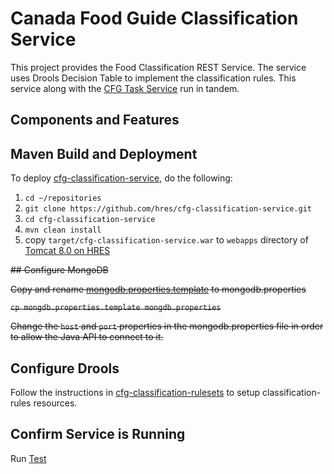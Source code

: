 # Canada Food Guide Classification Service

This project provides the Food Classification REST Service.
The service uses Drools Decision Table to implement the classification rules.
This service along with the [CFG Task Service] run in tandem.

## Components and Features

## Maven Build and Deployment

To deploy [cfg-classification-service], do the following:

1. `cd ~/repositories`
2. `git clone https://github.com/hres/cfg-classification-service.git`
3. `cd cfg-classification-service`
4. `mvn clean install`
5. copy `target/cfg-classification-service.war` to `webapps` directory of [Tomcat 8.0 on HRES]

~~## Configure MongoDB~~

~~Copy and rename [mongodb.properties.template] to mongodb.properties~~

~~`cp mongdb.properties.template mongdb.properties`~~

~~Change the `host` and `port` properties in the mongodb.properties file in order to allow the Java API to connect to it.~~

## Configure Drools

Follow the instructions in [cfg-classification-rulesets] to setup classification-rules resources.

## Confirm Service is Running

Run [Test]

[//]: # (These are the references links used in the body of this note and get stripped out when the markdown processor does its thing.  There is no need to format nicely because it should not be seen.)

[cfg-classification-service]:  <https://github.com/hres/cfg-classification-service.git>
[CFG Task Service]:            <https://github.com/hres/cfg-task-service.git>
[Tomcat 8.0 on HRES]:          <https://java-dev.hres.ca>
[Test]:                        <https://java-dev.hres.ca/cfg-classification-service/test>
[mongodb.properties.template]: <https://github.com/hres/cfg-classification-service/blob/master/src/main/java/ca/gc/ip346/util/mongodb.properties.template>
[cfg-classification-rulesets]: <https://github.com/hres/cfg-classification-rulesets.git>
